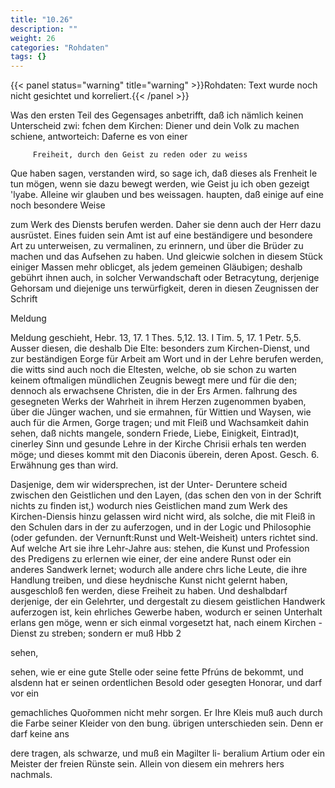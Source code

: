 ```yaml
---
title: "10.26"
description: ""
weight: 26
categories: "Rohdaten"
tags: {}
---
```


{{< panel status="warning" title="warning" >}}Rohdaten: Text wurde noch nicht gesichtet und korreliert.{{< /panel >}}

<!-- Seite 450 -->

Was den ersten Teil des Gegensages
anbetrifft, daß ich nämlich keinen Unterscheid zwi:
fchen dem Kirchen: Diener und dein Volk zu
machen schiene, antworteich: Daferne es von einer

         Freiheit, durch den Geist zu reden oder zu weiss

Que haben sagen, verstanden wird, so sage ich, daß dieses als
Frenheit le tun mögen, wenn sie dazu bewegt werden, wie
Geist ju ich oben gezeigt 'lyabe. Alleine wir glauben und bes
weissagen. haupten, daß einige auf eine noch besondere Weise

zum Werk des Diensts berufen werden. Daher sie
denn auch der Herr dazu ausrüstet. Eines fuiden
sein Amt ist auf eine beständigere und besondere Art
zu unterweisen, zu vermalinen, zu erinnern, und über
die Brüder zu machen und das Aufsehen zu haben.
Und gleicwie solchen in diesem Stück einiger Massen
mehr oblicget, als jedem gemeinen Gläubigen; deshalb
gebührt ihnen auch, in solcher Verwandschaft oder
Betracytung, derjenige Gehorsam und diejenige uns
terwürfigkeit, deren in diesen Zeugnissen der Schrift

Meldung

<!-- Seite 451 -->

Meldung geschieht, Hebr. 13, 17. 1 Thes. 5,12. 13. I Tim. 5, 17. 1 Petr. 5,5. Ausser diesen, die deshalb Die Elte: besonders zum Kirchen-Dienst, und zur beständigen Eorge für Arbeit am Wort und in der Lehre berufen werden, die witts sind auch noch die Eltesten, welche, ob sie schon zu warten keinem oftmaligen mündlichen Zeugnis bewegt mere und für die den; dennoch als erwachsene Christen, die in der Ers Armen. falhrung des gesegneten Werks der Wahrheit in ihrem Herzen zugenommen byaben, über die Jünger wachen, und sie ermahnen, für Wittien und Waysen, wie auch für die Armen, Gorge tragen; und mit Fleiß und Wachsamkeit dahin sehen, daß nichts mangele, sondern Friede, Liebe, Einigkeit, Eintrad)t, cinerley Sinn und gesunde Lehre in der Kirche Chrisii erhals ten werden möge; und dieses kommt mit den Diaconis überein, deren Apost. Gesch. 6. Erwähnung ges than wird.

Dasjenige, dem wir widersprechen, ist der Unter- Deruntere scheid zwischen den Geistlichen und den Layen, (das schen den von in der Schrift nichts zu finden ist,) wodurch nies Geistlichen mand zum Werk des Kirchen-Diensis hinzu gelassen wird nicht wird, als solche, die mit Fleiß in den Schulen dars in der zu auferzogen, und in der Logic und Philosophie (oder gefunden. der Vernunft:Runst und Welt-Weisheit) unters richtet sind. Auf welche Art sie ihre Lehr-Jahre aus: stehen, die Kunst und Profession des Predigens zu erlernen wie einer, der eine andere Runst oder ein anderes Sandwerk lernet; wodurch alle andere chrs liche Leute, die ihre Handlung treiben, und diese heydnische Kunst nicht gelernt haben, ausgeschloß fen werden, diese Freiheit zu haben. Und deshalbdarf derjenige, der ein Gelehrter, und dergestalt zu diesem geistlichen Handwerk auferzogen ist, kein ehrliches Gewerbe haben, wodurch er seinen Unterhalt erlans gen möge, wenn er sich einmal vorgesetzt hat, nach einem Kirchen - Dienst zu streben; sondern er muß Hbb 2

sehen,

<!-- Seite 452 -->

sehen, wie er eine gute Stelle oder seine fette Pfrúns
de bekommt, und alsdenn hat er seinen ordentlichen
Besold oder gesegten Honorar, und darf vor ein

gemachliches Quořommen nicht mehr sorgen. Er Ihre Kleis muß auch durch die Farbe seiner Kleider von den bung. übrigen unterschieden sein. Denn er darf keine ans

dere tragen, als schwarze, und muß ein Magilter li-
beralium Artium oder ein Meister der freien
Rünste sein. Allein von diesem ein mehrers hers
nachmals.
